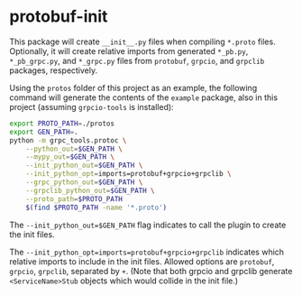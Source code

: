 # protobuf-init

This package will create `__init__.py` files when compiling `*.proto` files. Optionally, it will create relative imports from generated `*_pb.py`, `*_pb_grpc.py`, and `*_grpc.py` files from `protobuf`, `grpcio`, and `grpclib` packages, respectively.

Using the `protos` folder of this project as an example, the following command will generate the contents of the `example` package, also in this project (assuming `grpcio-tools` is installed):

```bash
export PROTO_PATH=./protos
export GEN_PATH=.
python -m grpc_tools.protoc \
    --python_out=$GEN_PATH \
    --mypy_out=$GEN_PATH \
    --init_python_out=$GEN_PATH \
    --init_python_opt=imports=protobuf+grpcio+grpclib \
    --grpc_python_out=$GEN_PATH \
    --grpclib_python_out=$GEN_PATH \
    --proto_path=$PROTO_PATH 
    $(find $PROTO_PATH -name '*.proto')
```

The `--init_python_out=$GEN_PATH` flag indicates to call the plugin to create the init files.

The `--init_python_opt=imports=protobuf+grpcio+grpclib` indicates which relative imports to include in the init files. Allowed options are `protobuf`, `grpcio`, `grpclib`, separated by `+`. (Note that both grpcio and grpclib generate `<ServiceName>Stub` objects which would collide in the init file.)